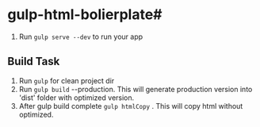 # gulp-html-bolierplate#

 1. Run `gulp serve --dev` to run your app

## Build Task ##
 1. Run `gulp` for clean project dir
 2. Run `gulp build` --production. This will generate production version into 'dist' folder with optimized version.
 3.  After gulp build complete `gulp htmlCopy` . This will copy html without optimized.
